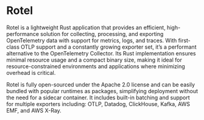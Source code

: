 
# Rotel

Rotel is a lightweight Rust application that provides an efficient, high-performance solution for collecting, processing, and exporting OpenTelemetry data with support for metrics, logs, and traces. With first-class OTLP support and a constantly growing exporter set, it’s a performant alternative to the OpenTelemetry Collector. Its Rust implementation ensures minimal resource usage and a compact binary size, making it ideal for resource-constrained environments and applications where minimizing overhead is critical.

Rotel is fully open-sourced under the Apache 2.0 license and can be easily bundled with popular runtimes as packages, simplifying deployment without the need for a sidecar container. It includes built-in batching and support for multiple exporters including: OTLP, Datadog, ClickHouse, Kafka, AWS EMF, and AWS X-Ray.
